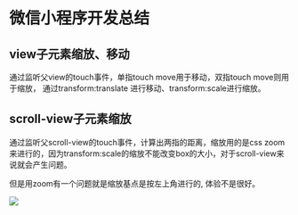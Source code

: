 # 微信小程序开发总结

## view子元素缩放、移动

通过监听父view的touch事件，单指touch move用于移动，双指touch move则用于缩放， 通过transform:translate 进行移动、transform:scale进行缩放。

## scroll-view子元素缩放

通过监听父scroll-view的touch事件，计算出两指的距离，缩放用的是css zoom来进行的，因为transform:scale的缩放不能改变box的大小，对于scroll-view来说就会产生问题。

但是用zoom有一个问题就是缩放基点是按左上角进行的, 体验不是很好。

![](resources/images/2017-02-03_14_52_47.gif)



